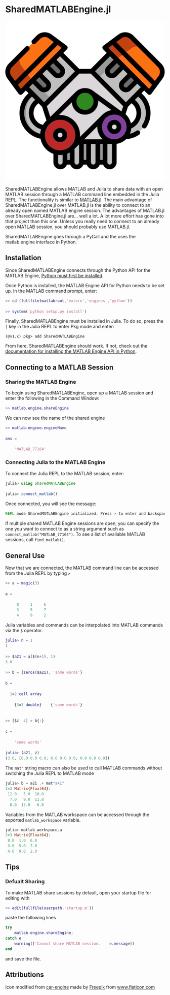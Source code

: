 # SharedMATLABEngine.jl

![](assets/car-engine.png)

SharedMATLABEngine allows MATLAB and Julia to share data with an open MATLAB session through a MATLAB command line embedded in the Julia REPL. The functionality is similar to [MATLAB.jl](https://github.com/JuliaInterop/MATLAB.jl). The main advantage of SharedMATLABEngine.jl over MATLAB.jl is the ability to connect to an already open named MATLAB engine session. The advantages of MATLAB.jl over SharedMATLABEngine.jl are... well a lot. A lot more effort has gone into that project than this one. Unless you really need to connect to an already open MATLAB session, you should probably use MATLAB.jl.

SharedMATLABEngine goes through a PyCall and the uses the matlab.engine interface in Python.

## Installation
Since SharedMATLABEngine connects through the Python API for the MATLAB Engine, [Python must first be installed](https://www.python.org/downloads/).

Once Python is installed, the MATLAB Engine API for Python needs to be set up. In the MATLAB command prompt, enter:
```matlab
>> cd (fullfile(matlabroot,'extern','engines','python'))

>> system('python setup.py install')
```

Finally, SharedMATLABEngine must be installed in Julia. To do so, press the `]` key in the Julia REPL to enter Pkg mode and enter:
```julia-repl
(@v1.x) pkg> add SharedMATLABEngine
```

From here, SharedMATLABEngine should work. If not, check out the [documentation for installing the MATLAB Engine API in Python](https://www.mathworks.com/help/matlab/matlab_external/install-the-matlab-engine-for-python.html).


## Connecting to a MATLAB Session
### Sharing the MATLAB Engine
To begin using SharedMATLABEngine, open up a MATLAB session and enter the following in the Command Window: 
```matlab
>> matlab.engine.shareEngine
```
We can now see the name of the shared engine
```matlab
>> matlab.engine.engineName

ans =

    'MATLAB_77164'
```
### Connecting Julia to the MATLAB Engine
To connect the Julia REPL to the MATLAB session, enter:
```julia
julia> using SharedMATLABEngine

julia> connect_matlab()
```
Once connected, you will see the message:
```julia
REPL mode SharedMATLABEngine initialized. Press > to enter and backspace to exit.
```
If multiple shared MATLAB Engine sessions are open, you can specify the one you want to connect to as a string argument such as `connect_matlab("MATLAB_77164")`. To see a list of available MATLAB sessions, call `find_matlab()`.


## General Use
Now that we are connected, the MATLAB command line can be accessed from the Julia REPL by typing `>`
```matlab
>> a = magic(3)

a =

     8     1     6
     3     5     7
     4     9     2
```

Julia variables and commands can be interpolated into MATLAB commands via the `$` operator.
```matlab
julia> n = 1
1

>> $a21 = a($(n+1), 1)
3.0

>> b = {zeros($a21), 'some words'}

b =

  1×2 cell array

    {3×3 double}    {'some words'}


>> [$z, c] = b{:}

c =

    'some words'

julia> (a21, z)
(3.0, [0.0 0.0 0.0; 0.0 0.0 0.0; 0.0 0.0 0.0])
```
The `mat"` string macro can also be used to call MATLAB commands without switching the Julia REPL to MATLAB mode
```julia
julia> b = a21 .+ mat"a+1"
3×3 Matrix{Float64}:
 12.0   5.0  10.0
  7.0   9.0  11.0
  8.0  13.0   6.0
```
Variables from the MATLAB workspace can be accessed through the exported `matlab_workspace` variable.
```julia
julia> matlab_workspace.a
3×3 Matrix{Float64}:
 8.0  1.0  6.0
 3.0  5.0  7.0
 4.0  9.0  2.0
```

## Tips
### Defualt Sharing
To make MATLAB share sessions by default, open your startup file for editing with
```matlab
>> edit(fullfile(userpath,'startup.m'))
```
paste the following lines
```matlab
try
    matlab.engine.shareEngine;
catch e
    warning(['Cannot share MATLAB session.  ' e.message])
end
```
and save the file.

## Attributions
<div>Icon modified from <a href="https://www.flaticon.com/free-icon/car-engine_2061956?term=engine&page=1&position=24&page=1&position=24&related_id=2061956&origin=search" title="car-engine">car-engine</a> made by <a href="https://www.freepik.com" title="Freepik">Freepik</a> from <a href="https://www.flaticon.com/" title="Flaticon">www.flaticon.com</a></div>